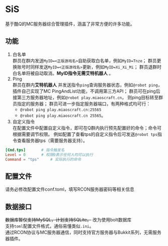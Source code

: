 # SiS
基于酷Q的MC服务器综合管理插件，涵盖了非常方便的许多功能。

## 功能
1. 白名单  
群员在群内发送`MyID=<正版游戏名>`自助获取白名单，例如`MyID=Tnze`；
群员更换账号时同样发送`MyID=<正版游戏名>`更新，例如`MyID=Xi_Xi_Mi`；
群员退群时白名单将被自动取消。**MyID指令无需艾特机器人** 。
2. Ping  
群员在群内**艾特机器人** 并发送指令`ping`查询服务器状态，例如`@robot ping`，
插件自己实现了MC PingAndList功能，不调用第三方API；
群员可在ping后接第三方服务器地址，例如`@robot play.miaoscraft.cn`，
则ping目标转至群员指定的服务器；
群员可进一步指定服务器端口，有两种格式均可行：
	- `@robot ping play.miaoscraft.cn:25565`
	- `@robot ping play.miaoscraft.cn 25565`。
3. 自定义指令  
在配置文件中配置自定义指令，即可在Q群内执行预先配置好的命令；命令可根据需要调节权限。
例如配置了查看tps的自定义指令后可发送`@robot tps`指令查看服务器tps（需要服务器支持）。
```toml
[Cmd.tps]		# 指令触发名
Level = 0 		# 权限0表示任何人均可以执行
Command = "tps"		# 实际执行的命令
```
## 配置文件
请务必修改配置文件conf.toml，填写RCON服务器密码等相关信息

## 数据接口
~~数据库暂仅支持MySQL，计划支持SQLite。~~
改为使用bolt数据库  
支持`toml`配置文件格式，通俗易懂类似`.ini`。  
通过RCON协议与MC服务器通信，同时支持官方服务器与Bukkit系列，无需服务器插件。
